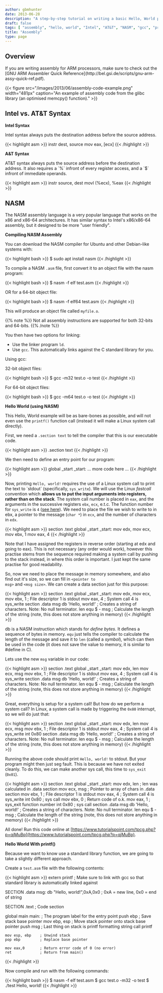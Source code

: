 ```yaml
---
author: gbmhunter
date: 2013-06-28
description: "A step-by-step tutorial on writing a basic Hello, World program in assembly."
draft: false
tags: [ "assembly", "hello, world", "Intel", "AT&T", "NASM", "gcc", "printf" ]
title: "Assembly"
type: page
---
```


<h2>Overview</h2>

<p>If you are writing assembly for ARM processors, make sure to check out the [GNU ARM Assembler Quick Reference](http://bel.gsi.de/scripts/gnu-arm-assy-quick-ref.pdf).</p>

{{< figure src="/images/2013/06/assembly-code-example.png" width="481px" caption="An example of assembly code from the glibc library (an optimised memcpy() function)."  >}}

<h2>Intel vs. AT&T Syntax</h2>

<b>Intel Syntax</b>

<p>Intel syntax always puts the destination address before the source address.</p>

{{< highlight asm >}}
instr dest, source
mov eax, [ecx]
{{< /highlight >}}

<b>A&T Syntax</b>

<p>AT&T syntax always puts the source address before the destination address. It also requires a `%` infront of every register access, and a `$` infront of immediate operands.</p>

{{< highlight asm >}}
instr source, dest
movl (%ecx), %eax
{{< /highlight >}}

<h2>NASM</h2>

<p>The NASM assembly language is a very popular language that works on the x86 and x86-64 architectures. It has similar syntax to Intel's x86/x86-64 assembly, but it designed to be more "user friendly".</p>

<b>Compiling NASM Assembly</b>

<p>You can download the NASM compiler for Ubuntu and other Debian-like systems with:</p>

{{< highlight bash >}}
$ sudo apt install nasm
{{< /highlight >}}

<p>To compile a NASM <code>.asm</code> file, first convert it to an object file with the nasm program:</p>

{{< highlight bash >}}
$ nasm -f elf test.asm
{{< /highlight >}}

<p>OR for a 64-bit object file:</p>

{{< highlight bash >}}
$ nasm -f elf64 test.asm
{{< /highlight >}}


<p>This will produce an object file called <code>myfile.o</code>.

{{% note %}}
Not all assembly instructions are supported for both 32-bits and 64-bits.
{{% /note %}}

<p>You then have two options for linking:</p>

<ul>
<li>Use the linker program <code>ld</code>.</li>
<li>Use <code>gcc</code>. This automatically links against the C standard library for you.</li>
</ul>

<p>Using gcc:</p>

<p>32-bit object files:</p>

{{< highlight bash >}}
$ gcc -m32 test.o -o test
{{< /highlight >}}

For 64-bit object files:

{{< highlight bash >}}
$ gcc -m64 test.o -o test
{{< /highlight >}}

<b>Hello World (using NASM)</b>

<p>This Hello, World example will be as bare-bones as possible, and will not even use the <code>printf()</code> function call (instead it will make a Linux system call directly).</p>

<p>First, we need a <code>.section text</code> to tell the compiler that this is our executable code.</p>

{{< highlight asm >}}
.section text
{{< /highlight >}}

<p>We then need to define an entry point for our program:</p>

{{< highlight asm >}}
    global _start
_start:
    ... more code here ...
{{< /highlight >}}

<p>Now, printing <code>Hello, world!</code> requires the use of a Linux system call to print the text to `stdout` (specifically, <code>sys_write</code>). We will use the Linux <i>fastcall</i> convention which <b>allows us to put the input arguments into registers, rather than on the stack</b>. The system call number is placed in <code>eax</code>, and the arguments in the successive registers <code>ebx</code>, <code>ecx</code>, e.t.c. The function number for <code>sys_write</code> is <code>4</code> (<a href="https://syscalls.kernelgrok.com/">see here</a>). We need to place the file we wish to write to in ebx, a pointer to the message (<code>char *</code>) in <code>ecx</code>, and the number of characters in <code>edx</code>.</p>

{{< highlight asm >}}
section .text
    global _start
_start:
    mov edx, <msg size>
    mov ecx, <pointer to msg>
    mov ebx, 1
    mov eax, 4
{{< /highlight >}}

Note that I have assigned the registers in reverse order (starting at edx and going to eax). This is not necessary (any order would work), however this practise stems from the sequence required making a system call by pushing to the stack instead, in where this order is important. I just kept the same practise for good readability.

So, now we need to place the message in memory somewhere, and also find out it's size, so we can fill in <code>&lt;pointer to msg&gt;</code> and <code>&lt;msg size&gt;</code>. We can create a data section just for this purpose:

{{< highlight asm >}}
section .text
    global _start
_start:
    mov edx, <msg size>
    mov ecx, <pointer to msg>
    mov ebx, 1  ; File descriptor 1 is stdout
    mov eax, 4  ; System call 4 is sys_write
section .data
    msg db 'Hello, world!' ; Creates a string of characters. Note: No null terminator.
    len equ $ - msg        ; Calculate the length of the string (note, this does not store anything in memory)
{{< /highlight >}}

db is a NASM instruction which stands for <i>define bytes</i>. It defines a sequence of bytes in memory. <code>equ</code> just tells the compiler to calculate the length of the message and save it to <code>len</code> (called a <i>symbol</i>), which can then be used in the code (it does not save the value to memory, it is similar to #define in C).

Lets use the new <code>msg</code> variable in our code:

{{< highlight asm >}}
section .text
    global _start
_start:
    mov edx, len
    mov ecx, msg
    mov ebx, 1  ; File descriptor 1 is stdout
    mov eax, 4  ; System call 4 is sys_write
section .data
    msg db 'Hello, world!' ; Creates a string of characters. Note: No null terminator.
    len equ $ - msg        ; Calculate the length of the string (note, this does not store anything in memory)
{{< /highlight >}}

Great, everything is setup for a system call! But how do we perform a system call? In Linux, a system call is made by triggering the <code>0x80</code> interrupt, so we will do just that:

{{< highlight asm >}}
section .text
    global _start
_start:
    mov edx, len
    mov ecx, msg
    mov ebx, 1  ; File descriptor 1 is stdout
    mov eax, 4  ; System call 4 is sys_write
    int 0x80
section .data
    msg db 'Hello, world!' ; Creates a string of characters. Note: No null terminator.
    len equ $ - msg        ; Calculate the length of the string (note, this does not store anything in memory)
{{< /highlight >}}

Running the above code should print <code>Hello, world!</code> to stdout. But your program might then just seg fault. This is because we have not exited cleanly. To do this, we can make another sys call, this time to <code>sys_exit</code> (<code>0x01</code>).

{{< highlight asm >}}
section .text
    global _start
_start:
    mov edx, len ; len was calculated in .data section
    mov ecx, msg ; Pointer to array of chars in .data section
    mov ebx, 1   ; File descriptor 1 is stdout
    mov eax, 4   ; System call 4 is sys_write
    int 0x80     ; sys call
    mov ebx, 0   ; Return code of o.k.
    mov eax, 1   ; sys_exit function number
    int 0x80     ; sys call
section .data
    msg db 'Hello, world!' ; Creates a string of characters. Note: No null terminator.
    len equ $ - msg        ; Calculate the length of the string (note, this does not store anything in memory)
{{< /highlight >}}

All done! Run this code online at [https://www.tutorialspoint.com/tpcg.php?p=qjMuBp](https://www.tutorialspoint.com/tpcg.php?p=qjMuBp).

<b>Hello World With printf()</b>

Because we want to know use a standard library function, we are going to take a slightly different approach.

Create a <code>test.asm</code> file with the following contents:

{{< highlight asm >}}
extern printf   ; Make sure to link with gcc so that standard library is automatically linked against

SECTION .data
msg: db "Hello, world!",0xA,0x0     ; 0xA = new line, 0x0 = end of string

SECTION .text                       ; Code section

global main
main:               ; The program label for the entry point
    push ebp        ; Save stack base pointer
    mov ebp, esp    ; Move stack pointer onto stack base pointer
    push msg        ; Last thing on stack is printf formatting string
    call printf

    mov esp, ebp    ; Unwind stack
    pop ebp         ; Replace base pointer

    mov eax,0       ; Return error code of 0 (no error)
    ret             ; Return from main()
{{< /highlight >}}

Now compile and run with the following commands:

{{< highlight bash >}}
$ nasm -f elf test.asm
$ gcc test.o -m32 -o test
$ ./test
Hello, world!
{{< /highlight >}}
